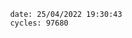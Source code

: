 

                date: 25/04/2022 19:30:43
                cycles: 97680

                         